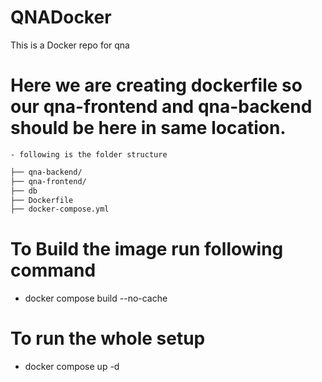 # QNADocker
This is a Docker repo for qna

# Here we are creating dockerfile so our qna-frontend and qna-backend should be here in same location.
    - following is the folder structure

```bash
├── qna-backend/
├── qna-frontend/
├── db
├── Dockerfile
├── docker-compose.yml
```

# To Build the image run following command
- docker compose build --no-cache

# To run the whole setup
- docker compose up -d